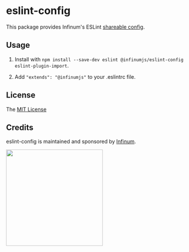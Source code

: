 # eslint-config

This package provides Infinum's ESLint [shareable config](https://eslint.org/docs/developer-guide/shareable-configs.html).

## Usage

1. Install with `npm install --save-dev eslint @infinumjs/eslint-config eslint-plugin-import`.

2. Add `"extends": "@infinumjs"` to your .eslintrc file.

## License

The [MIT License](../LICENSE)

## Credits

eslint-config is maintained and sponsored by
[Infinum](http://www.infinum.co).

<img src="https://infinum.co/infinum.png" width="264">
